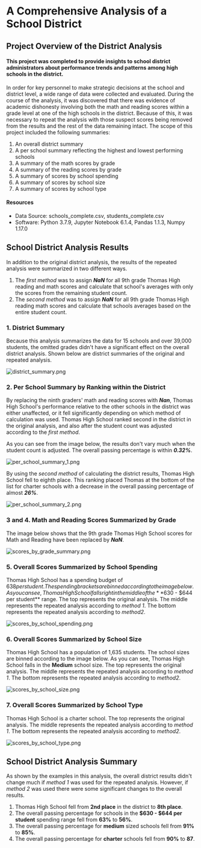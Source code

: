 # A Comprehensive Analysis of a School District

## Project Overview of the District Analysis
#### This project was completed to provide insights to school district administrators about performance trends and patterns among high schools in the district.  
In order for key personnel to make strategic decisions at the school and district level, a wide range of data were collected and evaluated.  During the course of the analysis, it was discovered that there was evidence of academic dishonesty involving both the math and reading scores within a grade level at one of the high schools in the district.  Because of this, it was necessary to repeat the analysis with those suspect scores being removed from the results and the rest of the data remaining intact.  The scope of this project included the following summaries:
  1.  An overall district summary
  2.  A per school summary reflecting the highest and lowest performing schools
  3.  A summary of the math scores by grade
  4.  A summary of the reading scores by grade
  5.  A summary of scores by school spending
  6.  A summary of scores by school size
  7.  A summary of scores by school type 
#### Resources
- Data Source: schools_complete.csv, students_complete.csv
- Software: Python 3.7.9, Jupyter Notebook 6.1.4, Pandas 1.1.3, Numpy 1.17.0
 
## School District Analysis Results
In addition to the original district analysis, the results of the repeated analysis were summarized in two different ways.  
1.  The *first method* was to assign ***NaN*** for all 9th grade Thomas High reading and math scores and calculate that school's averages with only the scores from the remaining student count.  
2.  The *second method* was to assign ***NaN*** for all 9th grade Thomas High reading math scores and calculate that schools averages based on the entire student count.  

### 1. District Summary

Because this analysis summarizes the data for 15 schools and over 39,000 students, the omitted grades didn't have a significant effect on the overall district analysis.  Shown below are district summaries of the original and repeated analysis.

![district_summary.png](https://github.com/frostbrosracing/School_District_Analysis/blob/main/Resources/district_summary.png)

### 2. Per School Summary by Ranking within the District
By replacing the ninth graders' math and reading scores with ***Nan***, Thomas High School's performance relative to the other schools in the district was either unaffected, or it fell significantly depending on which method of calculation was used.  Thomas High School ranked second in the district in the original analysis, and also after the student count was adjusted according to the *first method*.  

As you can see from the image below, the results don't vary much when the student count is adjusted.  The overall passing percentage is within ***0.32%***.

![per_school_summary_1.png](https://github.com/frostbrosracing/School_District_Analysis/blob/main/Resources/per_school_summary_1.png)

By using the *second method* of calculating the district results, Thomas High School fell to eighth place.  This ranking placed Thomas at the bottom of the list for charter schools with a decrease in the overall passing percentage of almost ***26%***.  

![per_school_summary_2.png](https://github.com/frostbrosracing/School_District_Analysis/blob/main/Resources/per_school_summary_2.png)

### 3 and 4. Math and Reading Scores Summarized by Grade
The image below shows that the 9th grade Thomas High School scores for Math and Reading have been replaced by ***NaN***.

![scores_by_grade_summary.png](https://github.com/frostbrosracing/School_District_Analysis/blob/main/Resources/scores_by_grade_summary.png)

### 5. Overall Scores Summarized by School Spending
Thomas High School has a spending budget of $638 per student.  The spending brackets are binned according to the image below.  As you can see, Thomas High School falls right in the middle of the **$630 - $644 per student** range.  The top represents the original analysis.  The middle represents the repeated analysis according to *method 1*. The bottom represents the repeated analysis according to *method2*.

![scores_by_school_spending.png](https://github.com/frostbrosracing/School_District_Analysis/blob/main/Resources/scores_by_school_spending.png)

### 6. Overall Scores Summarized by School Size
Thomas High School has a population of 1,635 students.  The school sizes are binned according to the image below.  As you can see, Thomas High School falls in the **Medium** school size.  The top represents the original analysis.  The middle represents the repeated analysis according to *method 1*. The bottom represents the repeated analysis according to *method2*.

![scores_by_school_size.png](https://github.com/frostbrosracing/School_District_Analysis/blob/main/Resources/scores_by_school_size.png)

### 7. Overall Scores Summarized by School Type

Thomas High School is a charter school.  The top represents the original analysis.  The middle represents the repeated analysis according to *method 1*. The bottom represents the repeated analysis according to *method2*.

![scores_by_school_type.png](https://github.com/frostbrosracing/School_District_Analysis/blob/main/Resources/scores_by_school_type.png)

## School District Analysis Summary
As shown by the examples in this analysis, the overall district results didn't change much if *method 1* was used for the repeated analysis.  However, if *method 2* was used there were some significant changes to the overall results.
1. Thomas High School fell from **2nd place** in the district to **8th place**.
2. The overall passing percentage for schools in the **$630 - $644 per student** spending range fell from **63%** to **56%**.
3. The overall passing percentage for **medium** sized schools fell from **91%** to **85%**.
4. The overall passing percentage for **charter** schools fell from **90%** to **87**.
